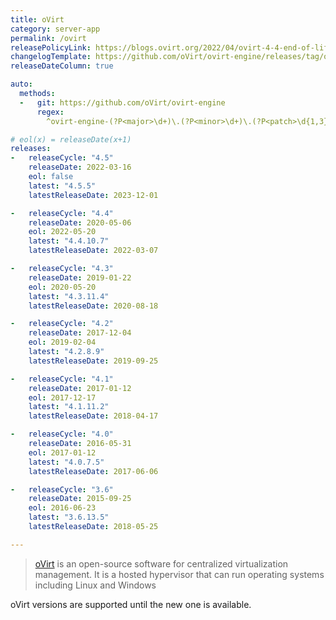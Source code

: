 ```yaml
---
title: oVirt
category: server-app
permalink: /ovirt
releasePolicyLink: https://blogs.ovirt.org/2022/04/ovirt-4-4-end-of-life/
changelogTemplate: https://github.com/oVirt/ovirt-engine/releases/tag/ovirt-engine-__LATEST__
releaseDateColumn: true

auto:
  methods:
  -   git: https://github.com/oVirt/ovirt-engine
      regex: 
        ^ovirt-engine-(?P<major>\d+)\.(?P<minor>\d+)\.(?P<patch>\d{1,3})\.?(?P<tiny>\d+)?$

# eol(x) = releaseDate(x+1)
releases:
-   releaseCycle: "4.5"
    releaseDate: 2022-03-16
    eol: false
    latest: "4.5.5"
    latestReleaseDate: 2023-12-01

-   releaseCycle: "4.4"
    releaseDate: 2020-05-06
    eol: 2022-05-20
    latest: "4.4.10.7"
    latestReleaseDate: 2022-03-07

-   releaseCycle: "4.3"
    releaseDate: 2019-01-22
    eol: 2020-05-20
    latest: "4.3.11.4"
    latestReleaseDate: 2020-08-18

-   releaseCycle: "4.2"
    releaseDate: 2017-12-04
    eol: 2019-02-04
    latest: "4.2.8.9"
    latestReleaseDate: 2019-09-25

-   releaseCycle: "4.1"
    releaseDate: 2017-01-12
    eol: 2017-12-17
    latest: "4.1.11.2"
    latestReleaseDate: 2018-04-17

-   releaseCycle: "4.0"
    releaseDate: 2016-05-31
    eol: 2017-01-12
    latest: "4.0.7.5"
    latestReleaseDate: 2017-06-06

-   releaseCycle: "3.6"
    releaseDate: 2015-09-25
    eol: 2016-06-23
    latest: "3.6.13.5"
    latestReleaseDate: 2018-05-25

---
```


> [oVirt](https://www.ovirt.org/) is an open-source 
> software for centralized virtualization management. It is a hosted hypervisor 
> that can run operating systems including Linux and Windows

oVirt versions are supported until the new one is available.
